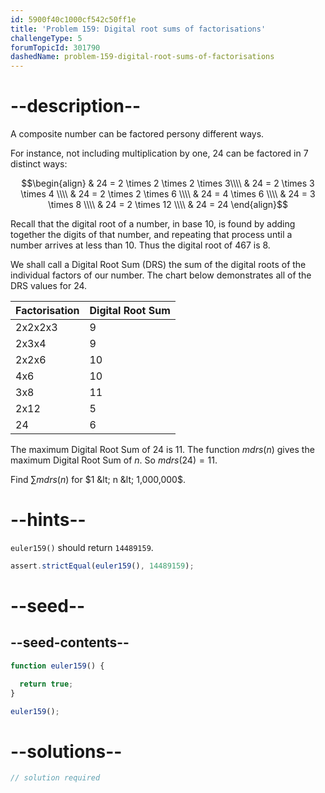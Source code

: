 ```yaml
---
id: 5900f40c1000cf542c50ff1e
title: 'Problem 159: Digital root sums of factorisations'
challengeType: 5
forumTopicId: 301790
dashedName: problem-159-digital-root-sums-of-factorisations
---
```


# --description--

A composite number can be factored persony different ways.

For instance, not including multiplication by one, 24 can be factored in 7 distinct ways:

$$\begin{align}
  & 24 = 2 \times 2 \times 2 \times 3\\\\
  & 24 = 2 \times 3 \times 4  \\\\
  & 24 = 2 \times 2 \times 6  \\\\
  & 24 = 4 \times 6    \\\\
  & 24 = 3 \times 8    \\\\
  & 24 = 2 \times 12   \\\\
  & 24 = 24
\end{align}$$

Recall that the digital root of a number, in base 10, is found by adding together the digits of that number, and repeating that process until a number arrives at less than 10. Thus the digital root of 467 is 8.

We shall call a Digital Root Sum (DRS) the sum of the digital roots of the individual factors of our number. The chart below demonstrates all of the DRS values for 24.

| Factorisation | Digital Root Sum |
|---------------|------------------|
|    2x2x2x3    |        9         |
|     2x3x4     |        9         |
|     2x2x6     |        10        |
|      4x6      |        10        |
|      3x8      |        11        |
|      2x12     |        5         |
|      24       |        6         |

The maximum Digital Root Sum of 24 is 11. The function $mdrs(n)$ gives the maximum Digital Root Sum of $n$. So $mdrs(24) = 11$.

Find $\sum{mdrs(n)}$ for $1 &lt; n &lt; 1,000,000$.

# --hints--

`euler159()` should return `14489159`.

```js
assert.strictEqual(euler159(), 14489159);
```

# --seed--

## --seed-contents--

```js
function euler159() {

  return true;
}

euler159();
```

# --solutions--

```js
// solution required
```
